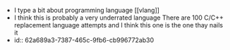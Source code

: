- I type a bit about programming language [[vlang]]
- I think this is probably a very underrated language
  There are 100 C/C++ replacement language attempts and I think this one is the one thay nails it
- id:: 62a689a3-7387-465c-9fb6-cb996772ab30